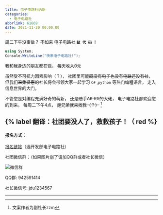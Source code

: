 ```yaml
---
title: 电子电路社纳新
categories:
  - 电子电路社
abbrlink: 61669
date: 2021-11-20 00:00:00
---
```


周二下午没事做？
不如来 电子电路社 **`敲 代 码`** ！

```csharp
using System;
Console.WriteLine("快来电子电路社!");
```

我和我身边的朋友都在做，
~~每天收入0元~~

虽然受不可抗力因素影响（？），
社团里可能~~既没有电子也没有电路还没有社~~，
但我们~~温柔贤惠~~的社长将会带领大家一起学习 `C#` ,`python` 等热门编程语言，
走入信息世界的大门。

不管您是对编程充满好奇的萌新，
~~还是随手AK IOI的大佬~~，
电子电路社都欢迎您的到来。
每周二下午4点，
~~是兄弟就来找我（？）~~ [^1]

## {% label 翻译：社团要没人了，救救孩子！（  red %} 


#### 报名方式：

[报名链接](https://www.wjx.top/vm/OYzPatv.aspx)（选开发部电子电路社）

社团微信群：（如果图片崩了请加QQ群或者社长微信）

![微信群](https://s6.jpg.cm/2021/11/29/LPzVcD.md.jpg)

QQ群: 942591414

社长微信号: jdu1234567

---

[^1]: 文案作者为副社长zzm

